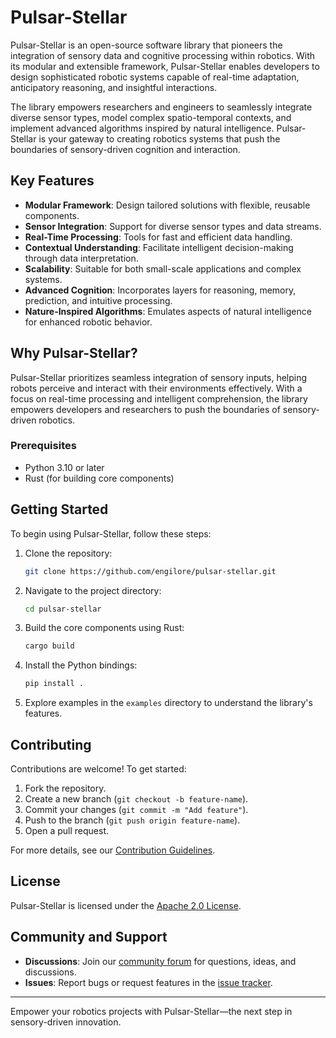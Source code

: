 # Pulsar-Stellar

Pulsar-Stellar is an open-source software library that pioneers the integration of sensory data and cognitive processing within robotics. With its modular and extensible framework, Pulsar-Stellar enables developers to design sophisticated robotic systems capable of real-time adaptation, anticipatory reasoning, and insightful interactions.

The library empowers researchers and engineers to seamlessly integrate diverse sensor types, model complex spatio-temporal contexts, and implement advanced algorithms inspired by natural intelligence. Pulsar-Stellar is your gateway to creating robotics systems that push the boundaries of sensory-driven cognition and interaction.

## Key Features

- **Modular Framework**: Design tailored solutions with flexible, reusable components.
- **Sensor Integration**: Support for diverse sensor types and data streams.
- **Real-Time Processing**: Tools for fast and efficient data handling.
- **Contextual Understanding**: Facilitate intelligent decision-making through data interpretation.
- **Scalability**: Suitable for both small-scale applications and complex systems.
- **Advanced Cognition**: Incorporates layers for reasoning, memory, prediction, and intuitive processing.
- **Nature-Inspired Algorithms**: Emulates aspects of natural intelligence for enhanced robotic behavior.

## Why Pulsar-Stellar?

Pulsar-Stellar prioritizes seamless integration of sensory inputs, helping robots perceive and interact with their environments effectively. With a focus on real-time processing and intelligent comprehension, the library empowers developers and researchers to push the boundaries of sensory-driven robotics.

### Prerequisites

- Python 3.10 or later
- Rust (for building core components)

## Getting Started

To begin using Pulsar-Stellar, follow these steps:

1. Clone the repository:
   ```bash
   git clone https://github.com/engilore/pulsar-stellar.git
   ```
2. Navigate to the project directory:
   ```bash
   cd pulsar-stellar
   ```
3. Build the core components using Rust:
   ```bash
   cargo build
   ```
4. Install the Python bindings:
   ```bash
   pip install .
   ```
5. Explore examples in the `examples` directory to understand the library's features.

## Contributing

Contributions are welcome! To get started:

1. Fork the repository.
2. Create a new branch (`git checkout -b feature-name`).
3. Commit your changes (`git commit -m "Add feature"`).
4. Push to the branch (`git push origin feature-name`).
5. Open a pull request.

For more details, see our [Contribution Guidelines](CONTRIBUTING.md).

## License

Pulsar-Stellar is licensed under the [Apache 2.0 License](LICENSE).

## Community and Support

- **Discussions**: Join our [community forum](https://discord.com/invite/Qds3SkSRtG) for questions, ideas, and discussions.
- **Issues**: Report bugs or request features in the [issue tracker](https://github.com/engilore/pulsar-stellar/issues/new).

---

Empower your robotics projects with Pulsar-Stellar—the next step in sensory-driven innovation.

